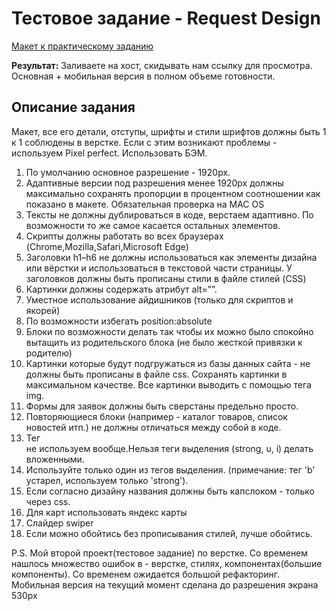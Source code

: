 # Тестовое задание - Request Design

[Макет к практическому заданию](https://yadi.sk/d/2eQmu63BPNyxvg)

**Результат:** Заливаете на хост, скидывать нам ссылку для просмотра. Основная + мобильная версия в полном объеме готовности.

## Описание задания

Макет, все его детали, отступы, шрифты и стили шрифтов должны быть 1 к 1 соблюдены в верстке. Если с этим возникают проблемы - используем Pixel perfect. Использовать БЭМ.

1. По умолчанию основное разрешение - 1920px.
2. Адаптивные версии под разрешения менее 1920px должны максимально сохранять пропорции в процентном соотношении как показано в макете. Обязательная проверка на MAC OS
3. Тексты не должны дублироваться в коде, верстаем адаптивно. По возможности то же самое касается остальных элементов.
4. Скрипты должны работать во всех браузерах (Chrome,Mozilla,Safari,Microsoft Edge)
5. Заголовки h1–h6 не должны использоваться как элементы дизайна или вёрстки и использоваться в текстовой части страницы. У заголовков должны быть прописаны стили в файле стилей (CSS)
6. Картинки должны содержать атрибут alt=””.
7. Уместное использование айдишников (только для скриптов и якорей)
8. По возможности избегать position:absolute
9. Блоки по возможности делать так чтобы их можно было спокойно вытащить из родительского блока (не было жесткой привязки к родителю)
10. Картинки которые будут подгружаться из базы данных сайта - не должны быть прописаны в файле css. Сохранять картинки в максимальном качестве. Все картинки выводить с помощью тега img.
11. Формы для заявок должны быть сверстаны предельно просто.
12. Повторяющиеся блоки (например - каталог товаров, список новостей итп.) не должны отличаться между собой в коде.
13. Тег <br> не используем вообще.Нельзя теги выделения (strong, u, i) делать вложенными.
14. Используйте только один из тегов выделения. (примечание: тег 'b' устарел, используем только 'strong').
15. Если согласно дизайну названия должны быть капслоком - только через css.
16. Для карт использовать яндекс карты
17. Слайдер swiper
18. Если можно обойтись без прописывания стилей, лучше обойтись.

P.S. Мой второй проект(тестовое задание) по верстке. Со временем нашлось множество ошибок в - верстке, стилях, компонентах(большие компоненты). Со временем ожидается большой рефакторинг. Мобильная версия на текущий момент сделана до разрешения экрана 530px
